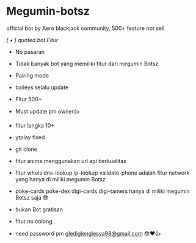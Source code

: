 # Megumin-botsz
official bot by Aero blackjack community, 500+ feature not sell

*[ • ] quoted bot*
_Fitur_
* No pasaran
* Tidak banyak bot yang memiliki fitur dari megumin Botsz
* Pairing mode
* baileys selalu update
* Fitur 500+
* Must update pm owner👍
* fitur langka 10+
* ytplay fixed
* git clone
* fitur anime menggunakan url api berkualitas
* fitur whois dns-lookup ip-lookup validate-phone adalah fitur network yang hanya di miliki megumin Botsz
* poke-cards poke-dex digi-cards digi-tamers hanya di miliki megumin Botsz saja 😎
* bukan Bot gratisan
* fitur no colong

* need password pm glediglenglesya98@gmail.com 😎❤️👍
